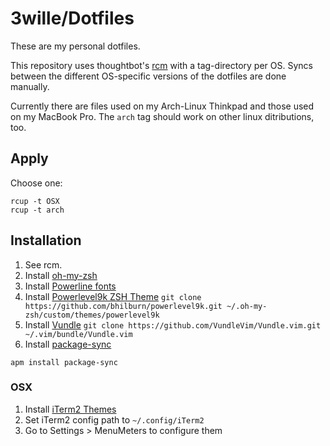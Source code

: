 # 3wille/Dotfiles

These are my personal dotfiles.

This repository uses thoughtbot's [rcm](https://github.com/thoughtbot/rcm) with a tag-directory per
OS. Syncs between the different OS-specific versions of the dotfiles are done manually.

Currently there are files used on my Arch-Linux Thinkpad and those used on my MacBook Pro. The ``arch`` tag should work on other linux ditributions, too.

## Apply
Choose one:

```
rcup -t OSX
rcup -t arch
```

## Installation
1. See rcm.
2. Install [oh-my-zsh](https://github.com/robbyrussell/oh-my-zsh)
3. Install [Powerline fonts](https://powerline.readthedocs.io/en/latest/installation.html)
4. Install [Powerlevel9k ZSH Theme](https://github.com/bhilburn/powerlevel9k#installation)
``git clone https://github.com/bhilburn/powerlevel9k.git ~/.oh-my-zsh/custom/themes/powerlevel9k``
5. Install [Vundle](https://github.com/VundleVim/Vundle.vim)
``git clone https://github.com/VundleVim/Vundle.vim.git ~/.vim/bundle/Vundle.vim``
6. Install [package-sync](https://atom.io/packages/package-sync)

```
apm install package-sync
```

### OSX

1. Install [iTerm2 Themes](https://github.com/mbadolato/iTerm2-Color-Schemes)
2. Set iTerm2 config path to ``~/.config/iTerm2``
3. Go to Settings > MenuMeters to configure them
